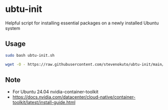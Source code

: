 # ubtu-init
Helpful script for installing essential packages on a newly installed Ubuntu system

## Usage

```bash
sudo bash ubtu-init.sh
```

```bash
wget -O - https://raw.githubusercontent.com/stevenokuto/ubtu-init/main/ubtu-init.sh | sudo bash
```

## Note

- For Ubuntu 24.04 nvidia-container-toolkit
- https://docs.nvidia.com/datacenter/cloud-native/container-toolkit/latest/install-guide.html
